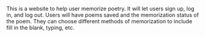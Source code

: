 This is a website to help user memorize poetry. It will let users sign up, log in, and log out. Users will have poems saved and the memorization status of the poem. They can choose different methods of memorization to include fill in the blank, typing, etc.

